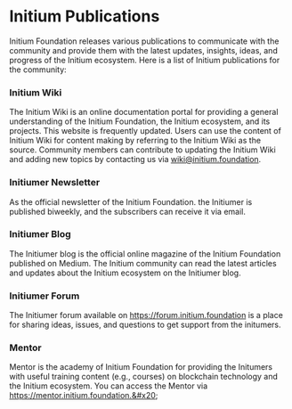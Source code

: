 # Initium Publications

Initium Foundation releases various publications to communicate with the community and provide them with the latest updates, insights, ideas, and progress of the Initium ecosystem. Here is a list of Initium publications for the community:

### Initium Wiki

The Initium Wiki is an online documentation portal for providing a general understanding of the Initium Foundation, the Initium ecosystem, and its projects. This website is frequently updated. Users can use the content of Initium Wiki for content making by referring to the Initium Wiki as the source. Community members can contribute to updating the Initium Wiki and adding new topics by contacting us via [wiki@initium.foundation](mailto:wiki@initium.foundation). &#x20;

### &#x20;Initiumer Newsletter

As the official newsletter of the Initium Foundation. the Initiumer is published biweekly, and the subscribers can receive it via email.&#x20;

### Initiumer Blog

The Initiumer blog is the official online magazine of the Initium Foundation published on Medium. The Initium community can read the latest articles and updates about the Initium ecosystem on the Initiumer blog.&#x20;

### Initiumer Forum

The Initiumer forum available on https://forum.initium.foundation is a place for sharing ideas, issues, and questions to get support from the initumers.&#x20;

### Mentor

Mentor is the academy of Initium Foundation for providing the Initumers with useful training content (e.g., courses) on blockchain technology and the Initium ecosystem. You can access the Mentor via https://mentor.initium.foundation.&#x20;

